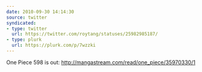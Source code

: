 ```yaml
---
date: 2010-09-30 14:14:30
source: twitter
syndicated:
- type: twitter
  url: https://twitter.com/roytang/statuses/25982985187/
- type: plurk
  url: https://plurk.com/p/7wzzki
---
```


One Piece 598 is out: http://mangastream.com/read/one_piece/35970330/1